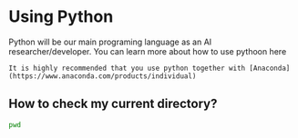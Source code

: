 # Using Python

Python will be our main programing language as an AI researcher/developer. You can learn more about how to use pythoon here

```{note}
It is highly recommended that you use python together with [Anaconda](https://www.anaconda.com/products/individual)
```

## How to check my current directory?

```bash
pwd
```



